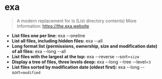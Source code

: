 # exa
> A modern replacement for ls (List directory contents)
> More information: <https://the.exa.website>
- **List files one per line:**
exa --oneline
- **List all files, including hidden files:**
exa --all
- **Long format list (permissions, ownership, size and modification date) of all files:**
exa --long --all
- **List files with the largest at the top:**
exa --reverse --sort=`size`
- **Display a tree of files, three levels deep:**
exa --long --tree --level=`3`
- **List files sorted by modification date (oldest first):**
exa --long --sort=`modified`
